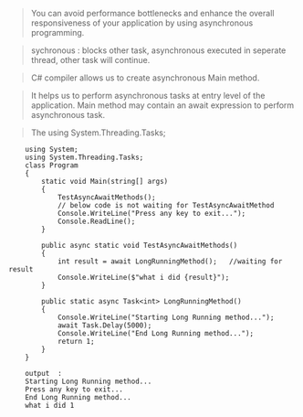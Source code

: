 > You can avoid performance bottlenecks and enhance the overall responsiveness of your application by using asynchronous programming.

> sychronous : blocks other task, asynchronous executed in seperate thread, other task will continue.

> C# compiler allows us to create asynchronous Main method.

> It helps us to perform asynchronous tasks at entry level of the application. 
  Main method may contain an await expression to perform asynchronous task.

> The using System.Threading.Tasks; 

        using System;
        using System.Threading.Tasks;
        class Program
        {
            static void Main(string[] args)
            {
                TestAsyncAwaitMethods();
                // below code is not waiting for TestAsyncAwaitMethod
                Console.WriteLine("Press any key to exit...");
                Console.ReadLine();
            }

            public async static void TestAsyncAwaitMethods()
            {
                int result = await LongRunningMethod();   //waiting for result
                Console.WriteLine($"what i did {result}");
            }

            public static async Task<int> LongRunningMethod()
            {
                Console.WriteLine("Starting Long Running method...");
                await Task.Delay(5000);
                Console.WriteLine("End Long Running method...");
                return 1;
            }
        }
        
        output  :
        Starting Long Running method...
        Press any key to exit...
        End Long Running method...
        what i did 1
